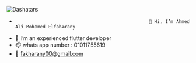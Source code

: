 ![Dashatars](https://user-images.githubusercontent.com/60702774/176664419-28aaf1bf-3775-41ed-8967-03e1dd8ed08b.png)
-                                                      👋 Hi, I’m Ahmed Ali Mohamed Elfaharany
- 👀 I’m an experienced flutter developer
- 📫 whats app number : 01011755619
- 📧 fakharany00@gmail.com
